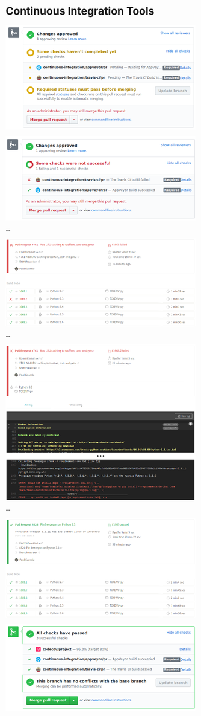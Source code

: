 # Continuous Integration Tools

<img src="images/ci/ci-statuses.png"
     alt="CI status hooks on GitHub - pending"
     id="ghscreenshot"
     />


<img src="images/ci/ci-statuses-error.png"
     alt="CI status hooks on GitHub - one failure"
     id="ghscreenshot"> <fragment/>

--

<img src="images/ci/travis-statuses-error.png"
     alt="Travis jobs with mostly successes but one failure"
     id="ghscreenshot"
     />

--


<img src="images/ci/travis-py33-failure.png"
     alt="Showing the console log for a failure on Python 3.3"
     id="ghscreenshot"
     />

--

<img src="images/ci/travis-grid-passed.png"
     alt="A passing Travis grid"
     id="ghscreenshot"
     />

<img src="images/ci/ci-statuses-passed.png"
     alt="CI status hooks on GitHub - one failure"
     id="ghscreenshot"
     /> <fragment/>

